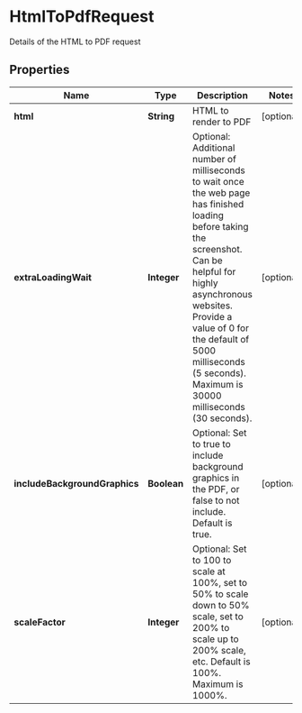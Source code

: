 

# HtmlToPdfRequest

Details of the HTML to PDF request

## Properties

| Name | Type | Description | Notes |
|------------ | ------------- | ------------- | -------------|
|**html** | **String** | HTML to render to PDF |  [optional] |
|**extraLoadingWait** | **Integer** | Optional: Additional number of milliseconds to wait once the web page has finished loading before taking the screenshot.  Can be helpful for highly asynchronous websites. Provide a value of 0 for the default of 5000 milliseconds (5 seconds). Maximum is 30000 milliseconds (30 seconds). |  [optional] |
|**includeBackgroundGraphics** | **Boolean** | Optional: Set to true to include background graphics in the PDF, or false to not include.  Default is true. |  [optional] |
|**scaleFactor** | **Integer** | Optional: Set to 100 to scale at 100%, set to 50% to scale down to 50% scale, set to 200% to scale up to 200% scale, etc.  Default is 100%. Maximum is 1000%. |  [optional] |




